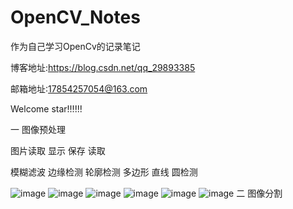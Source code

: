 # OpenCV_Notes
作为自己学习OpenCv的记录笔记

博客地址:https://blog.csdn.net/qq_29893385

邮箱地址:17854257054@163.com


Welcome star!!!!!!

一 图像预处理

图片读取 显示 保存 读取 

模糊滤波  边缘检测 轮廓检测 多边形 直线 圆检测

![image](https://github.com/RenDong3/OpenCV_Notes/blob/master/1_Image%20processing/output_images/1.png)
![image](https://github.com/RenDong3/OpenCV_Notes/blob/master/1_Image%20processing/output_images/3.png)
![image](https://github.com/RenDong3/OpenCV_Notes/blob/master/1_Image%20processing/output_images/6.png)
![image](https://github.com/RenDong3/OpenCV_Notes/blob/master/1_Image%20processing/output_images/7.png)
![image](https://github.com/RenDong3/OpenCV_Notes/blob/master/1_Image%20processing/output_images/8.png)
![image](https://github.com/RenDong3/OpenCV_Notes/blob/master/1_Image%20processing/output_images/10.png)
二 图像分割 

